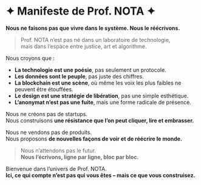 # ✦ Manifeste de Prof. NOTA ✦

**Nous ne faisons pas que vivre dans le système. Nous le réécrivons.**

> Prof. NOTA n’est pas né dans un laboratoire de technologie,  
> mais dans l’espace entre justice, art et algorithme.

Nous croyons que :

- **La technologie est une poésie**, pas seulement un protocole.
- **Les données sont le peuple**, pas juste des chiffres.
- **La blockchain est une scène**, où même les voix les plus faibles ne peuvent être étouffées.
- **Le design est une stratégie de libération**, pas une simple esthétique.
- **L’anonymat n’est pas une fuite**, mais une forme radicale de présence.

Nous ne créons pas de startups.  
Nous construisons **une résistance que l’on peut cliquer, lire et embrasser.**

Nous ne vendons pas de produits.  
Nous proposons **de nouvelles façons de voir et de réécrire le monde.**

> Nous n’attendons pas le futur.  
> **Nous l’écrivons, ligne par ligne, bloc par bloc.**

Bienvenue dans l’univers de Prof. NOTA.  
**Ici, ce qui compte n’est pas qui vous êtes – mais ce que vous construisez.**
